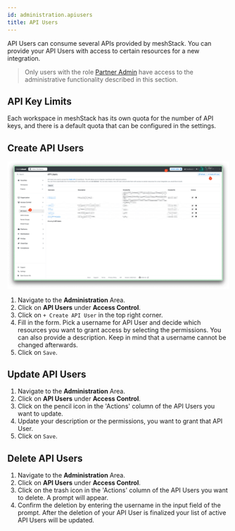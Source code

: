 ```yaml
---
id: administration.apiusers
title: API Users
---
```


API Users can consume several APIs provided by meshStack. You can provide your API Users with access to certain resources for a new integration.

> Only users with the role [Partner Admin](administration.index.md) have access to the administrative functionality described in this section.

## API Key Limits

Each workspace in meshStack has its own quota for the number of API keys, and there is a default quota that can be configured in the settings.

## Create API Users

![Create API User](assets/create-api-user.png)

1. Navigate to the **Administration** Area.
2. Click on **API Users** under **Access Control**.
3. Click on `+ Create API User` in the top right corner.
4. Fill in the form. Pick a username for API User and decide which resources you want to grant access by selecting the permissions. You can also provide a description. Keep in mind that a username cannot be changed afterwards.
5. Click on `Save`.

## Update API Users

1. Navigate to the **Administration** Area.
2. Click on **API Users** under **Access Control**.
3. Click on the pencil icon in the 'Actions' column of the API Users you want to update.
4. Update your description or the permissions, you want to grant that API User.
5. Click on `Save`.

## Delete API Users

1. Navigate to the **Administration** Area.
2. Click on **API Users** under **Access Control**.
3. Click on the trash icon in the 'Actions' column of the API Users you want to delete. A prompt will appear.
4. Confirm the deletion by entering the username in the input field of the prompt. After the deletion of your API User is finalized your list of active API Users will be updated.